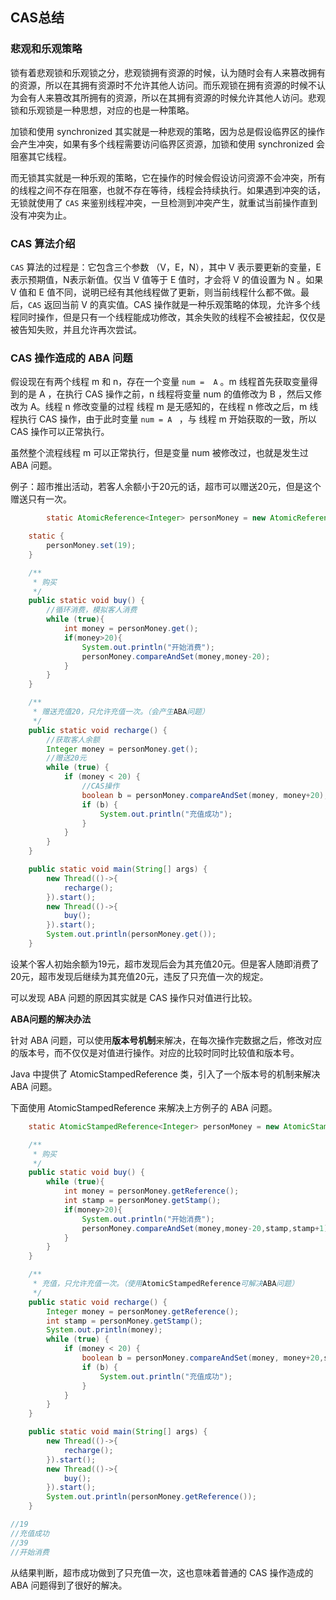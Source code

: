 ## CAS总结

### 悲观和乐观策略

锁有着悲观锁和乐观锁之分，悲观锁拥有资源的时候，认为随时会有人来篡改拥有的资源，所以在其拥有资源时不允许其他人访问。而乐观锁在拥有资源的时候不认为会有人来篡改其所拥有的资源，所以在其拥有资源的时候允许其他人访问。悲观锁和乐观锁是一种思想，对应的也是一种策略。

加锁和使用 synchronized 其实就是一种悲观的策略，因为总是假设临界区的操作会产生冲突，如果有多个线程需要访问临界区资源，加锁和使用 synchronized 会阻塞其它线程。

而无锁其实就是一种乐观的策略，它在操作的时候会假设访问资源不会冲突，所有的线程之间不存在阻塞，也就不存在等待，线程会持续执行。如果遇到冲突的话，无锁就使用了 `CAS` 来鉴别线程冲突，一旦检测到冲突产生，就重试当前操作直到没有冲突为止。

### CAS 算法介绍

`CAS` 算法的过程是：它包含三个参数 （V，E，N），其中 V 表示要更新的变量，E 表示预期值，N表示新值。仅当 V 值等于 E 值时，才会将 V 的值设置为 N 。如果 V 值和 E 值不同，说明已经有其他线程做了更新，则当前线程什么都不做。最后，`CAS` 返回当前 V 的真实值。CAS 操作就是一种乐观策略的体现，允许多个线程同时操作，但是只有一个线程能成功修改，其余失败的线程不会被挂起，仅仅是被告知失败，并且允许再次尝试。

### CAS 操作造成的 ABA 问题

假设现在有两个线程 m 和 n，存在一个变量 `num =  A` 。m 线程首先获取变量得到的是 A ，在执行 CAS 操作之前，n 线程将变量 num 的值修改为 B ，然后又修改为 A。线程 n 修改变量的过程 线程 m 是无感知的，在线程 n 修改之后，m 线程执行 CAS 操作，由于此时变量 `num = A ` ，与 线程 m 开始获取的一致，所以CAS 操作可以正常执行。

虽然整个流程线程 m 可以正常执行，但是变量 num 被修改过，也就是发生过 ABA 问题。

例子：超市推出活动，若客人余额小于20元的话，超市可以赠送20元，但是这个赠送只有一次。

```java
		static AtomicReference<Integer> personMoney = new AtomicReference<>();

    static {
        personMoney.set(19);
    }

    /**
     * 购买
     */
    public static void buy() {
      	//循环消费，模拟客人消费
        while (true){
            int money = personMoney.get();
            if(money>20){
                System.out.println("开始消费");
                personMoney.compareAndSet(money,money-20);
            }
        }
    }

    /**
     * 赠送充值20，只允许充值一次。（会产生ABA问题）
     */
    public static void recharge() {
      	//获取客人余额
        Integer money = personMoney.get();
      	//赠送20元
        while (true) {
            if (money < 20) {
              	//CAS操作
                boolean b = personMoney.compareAndSet(money, money+20);
                if (b) {
                    System.out.println("充值成功");
                }
            }
        }
    }

    public static void main(String[] args) {
        new Thread(()->{
            recharge();
        }).start();
        new Thread(()->{
            buy();
        }).start();
        System.out.println(personMoney.get());
    }
```

设某个客人初始余额为19元，超市发现后会为其充值20元。但是客人随即消费了20元，超市发现后继续为其充值20元，违反了只充值一次的规定。

可以发现 ABA 问题的原因其实就是 CAS 操作只对值进行比较。

**ABA问题的解决办法**

针对 ABA 问题，可以使用**版本号机制**来解决，在每次操作完数据之后，修改对应的版本号，而不仅仅是对值进行操作。对应的比较时同时比较值和版本号。

Java 中提供了 AtomicStampedReference 类，引入了一个版本号的机制来解决 ABA 问题。

下面使用 AtomicStampedReference 来解决上方例子的 ABA 问题。

```java
    static AtomicStampedReference<Integer> personMoney = new AtomicStampedReference<>(19,10);

    /**
     * 购买
     */
    public static void buy() {
        while (true){
            int money = personMoney.getReference();
            int stamp = personMoney.getStamp();
            if(money>20){
                System.out.println("开始消费");
                personMoney.compareAndSet(money,money-20,stamp,stamp+1);
            }
        }
    }

    /**
     * 充值，只允许充值一次。（使用AtomicStampedReference可解决ABA问题）
     */
    public static void recharge() {
        Integer money = personMoney.getReference();
        int stamp = personMoney.getStamp();
        System.out.println(money);
        while (true) {
            if (money < 20) {
                boolean b = personMoney.compareAndSet(money, money+20,stamp,stamp+1);
                if (b) {
                    System.out.println("充值成功");
                }
            }
        }
    }

    public static void main(String[] args) {
        new Thread(()->{
            recharge();
        }).start();
        new Thread(()->{
            buy();
        }).start();
        System.out.println(personMoney.getReference());
    }

//19
//充值成功
//39
//开始消费
```

从结果判断，超市成功做到了只充值一次，这也意味着普通的 CAS 操作造成的 ABA 问题得到了很好的解决。